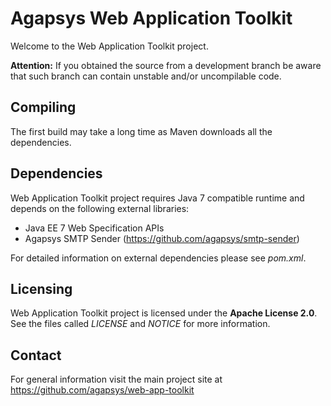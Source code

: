 # Agapsys Web Application Toolkit

Welcome to the Web Application Toolkit project.

**Attention:** If you obtained the source from a development branch be aware that  such branch can contain unstable and/or uncompilable code.

## Compiling

The first build may take a long time as Maven downloads all the dependencies.

## Dependencies

Web Application Toolkit project requires Java 7 compatible runtime and depends on the following external libraries:

* Java EE 7 Web Specification APIs
* Agapsys SMTP Sender (https://github.com/agapsys/smtp-sender)

For detailed information on external dependencies please see *pom.xml*.

## Licensing

Web Application Toolkit project is licensed under the **Apache License 2.0**. See the files called *LICENSE* and *NOTICE* for more information.

## Contact

For general information visit the main project site at https://github.com/agapsys/web-app-toolkit
